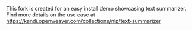 This fork is created for an easy install demo showcasing text summarizer. Find more details on the use case at https://kandi.openweaver.com/collections/nlp/text-summarizer
